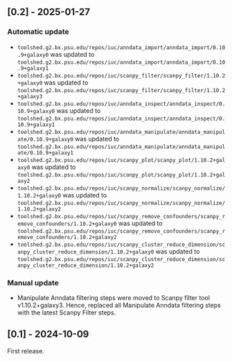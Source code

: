 ## [0.2] - 2025-01-27

### Automatic update
- `toolshed.g2.bx.psu.edu/repos/iuc/anndata_import/anndata_import/0.10.9+galaxy0` was updated to `toolshed.g2.bx.psu.edu/repos/iuc/anndata_import/anndata_import/0.10.9+galaxy1`
- `toolshed.g2.bx.psu.edu/repos/iuc/scanpy_filter/scanpy_filter/1.10.2+galaxy0` was updated to `toolshed.g2.bx.psu.edu/repos/iuc/scanpy_filter/scanpy_filter/1.10.2+galaxy3`
- `toolshed.g2.bx.psu.edu/repos/iuc/anndata_inspect/anndata_inspect/0.10.9+galaxy0` was updated to `toolshed.g2.bx.psu.edu/repos/iuc/anndata_inspect/anndata_inspect/0.10.9+galaxy1`
- `toolshed.g2.bx.psu.edu/repos/iuc/anndata_manipulate/anndata_manipulate/0.10.9+galaxy0` was updated to `toolshed.g2.bx.psu.edu/repos/iuc/anndata_manipulate/anndata_manipulate/0.10.9+galaxy1`
- `toolshed.g2.bx.psu.edu/repos/iuc/scanpy_plot/scanpy_plot/1.10.2+galaxy0` was updated to `toolshed.g2.bx.psu.edu/repos/iuc/scanpy_plot/scanpy_plot/1.10.2+galaxy2`
- `toolshed.g2.bx.psu.edu/repos/iuc/scanpy_normalize/scanpy_normalize/1.10.2+galaxy0` was updated to `toolshed.g2.bx.psu.edu/repos/iuc/scanpy_normalize/scanpy_normalize/1.10.2+galaxy2`
- `toolshed.g2.bx.psu.edu/repos/iuc/scanpy_remove_confounders/scanpy_remove_confounders/1.10.2+galaxy0` was updated to `toolshed.g2.bx.psu.edu/repos/iuc/scanpy_remove_confounders/scanpy_remove_confounders/1.10.2+galaxy2`
- `toolshed.g2.bx.psu.edu/repos/iuc/scanpy_cluster_reduce_dimension/scanpy_cluster_reduce_dimension/1.10.2+galaxy0` was updated to `toolshed.g2.bx.psu.edu/repos/iuc/scanpy_cluster_reduce_dimension/scanpy_cluster_reduce_dimension/1.10.2+galaxy2`

### Manual update
- Manipulate Anndata filtering steps were moved to Scanpy filter tool v1.10.2+galaxy3. Hence, replaced all Manipulate Anndata filtering steps with the latest Scanpy Filter steps.

## [0.1] - 2024-10-09

First release.
